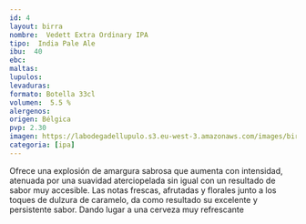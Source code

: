 ```yaml
---
id: 4
layout: birra
nombre:  Vedett Extra Ordinary IPA
tipo:  India Pale Ale
ibu:  40
ebc:
maltas: 
lupulos: 
levaduras: 
formato: Botella 33cl
volumen:  5.5 %
alergenos: 
origen: Bélgica
pvp: 2.30
imagen: https://labodegadellupulo.s3.eu-west-3.amazonaws.com/images/birras/vedettipa.jpg 
categoria: [ipa]
---
```

Ofrece una explosión de amargura sabrosa que aumenta con intensidad, atenuada por una suavidad aterciopelada sin igual con un resultado de sabor muy accesible. Las notas frescas, afrutadas y florales junto a los toques de dulzura de caramelo, da como resultado su excelente y persistente sabor. Dando lugar a una cerveza muy refrescante











